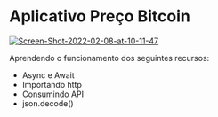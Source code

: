 # Aplicativo Preço Bitcoin

<a href="https://ibb.co/NCwsbPZ"><img src="https://i.ibb.co/JtXKg45/Screen-Shot-2022-02-08-at-10-11-47.png" alt="Screen-Shot-2022-02-08-at-10-11-47" border="0"></a>

Aprendendo o funcionamento dos seguintes recursos:
- Async e Await 
- Importando http
- Consumindo API
- json.decode()
